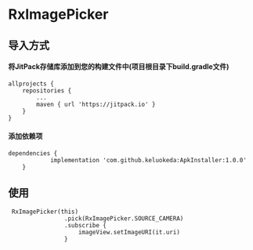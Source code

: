 # RxImagePicker
## 导入方式
#### 将JitPack存储库添加到您的构建文件中(项目根目录下build.gradle文件)
```
allprojects {
    repositories {
        ...
        maven { url 'https://jitpack.io' }
    }
}
```
#### 添加依赖项
```
dependencies {
	        implementation 'com.github.keluokeda:ApkInstaller:1.0.0'
	}
```

## 使用
```
 RxImagePicker(this)
                .pick(RxImagePicker.SOURCE_CAMERA)
                .subscribe {
                    imageView.setImageURI(it.uri)
                }
 ```

